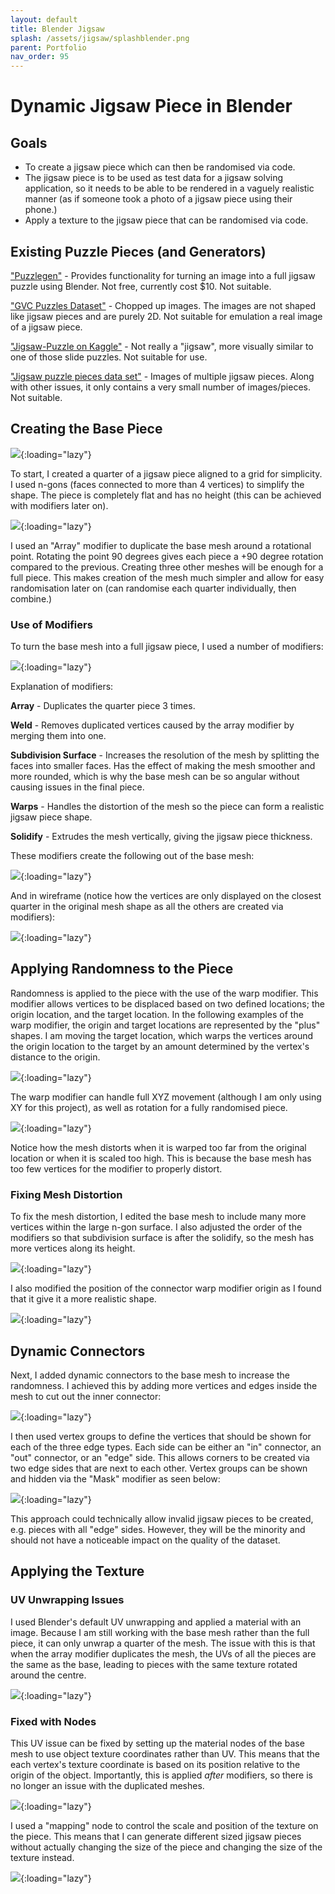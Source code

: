 ```yaml
---
layout: default
title: Blender Jigsaw
splash: /assets/jigsaw/splashblender.png
parent: Portfolio
nav_order: 95
---
```


# Dynamic Jigsaw Piece in Blender

## Goals

- To create a jigsaw piece which can then be randomised via code.
- The jigsaw piece is to be used as test data for a jigsaw solving application, so it needs to be able to be rendered in a vaguely realistic manner (as if someone took a photo of a jigsaw piece using their phone.)
- Apply a texture to the jigsaw piece that can be randomised via code.

## Existing Puzzle Pieces (and Generators)

["Puzzlegen"](https://blendermarket.com/products/puzzlegen) - Provides functionality for turning an image into a full jigsaw puzzle using Blender. Not free, currently cost $10. Not suitable.

["GVC Puzzles Dataset"](https://www.cct.lsu.edu/~cliu/PuzzleDataset/GVCPuzzles.html) - Chopped up images. The images are not shaped like jigsaw pieces and are purely 2D. Not suitable for emulation a real image of a jigsaw piece.

["Jigsaw-Puzzle on Kaggle"](https://www.kaggle.com/datasets/shivajbd/jigsawpuzzle) - Not really a "jigsaw", more visually similar to one of those slide puzzles. Not suitable for use.

["Jigsaw puzzle pieces data set"](https://www.uofr.net/~greg/puzzle/) - Images of multiple jigsaw pieces. Along with other issues, it only contains a very small number of images/pieces. Not suitable.

## Creating the Base Piece

![](/assets/jigsaw/jigsaw1basemesh.png){:loading="lazy"}

To start, I created a quarter of a jigsaw piece aligned to
a grid for simplicity. I used n-gons (faces connected to more than 4 vertices) to simplify the shape. The piece is completely
flat and has no height (this can be achieved with modifiers later on).

![](/assets/jigsaw/arraymod.gif){:loading="lazy"}

I used an "Array" modifier to duplicate the base mesh
around a rotational point. Rotating the point 90
degrees gives each piece a +90 degree rotation
compared to the previous. Creating three other meshes
will be enough for a full piece. This makes creation
of the mesh much simpler and allow for easy 
randomisation later on (can randomise each quarter
individually, then combine.)

### Use of Modifiers

To turn the base mesh into a full jigsaw piece, I used a number of modifiers:

![](/assets/jigsaw/modifiers.png){:loading="lazy"}

Explanation of modifiers:

**Array** - Duplicates the quarter piece 3 times.

**Weld**  - Removes duplicated vertices caused by the array modifier by merging them into one.

**Subdivision Surface** - Increases the resolution of the mesh by splitting the faces into smaller faces. Has the effect of making the mesh smoother and more rounded, which is why the base mesh can be so angular without causing issues in the final piece.

**Warps** - Handles the distortion of the mesh so the piece can form a realistic jigsaw piece shape.

**Solidify** - Extrudes the mesh vertically, giving the jigsaw piece thickness.

These modifiers create the following out of the base mesh:

![](/assets/jigsaw/jigsaw1.png){:loading="lazy"}

And in wireframe (notice how the vertices are only displayed on the closest quarter in the original mesh shape as all the others are created via modifiers):

![](/assets/jigsaw/jigsaw1wireframe.png){:loading="lazy"}

## Applying Randomness to the Piece

Randomness is applied to the piece with the use of the warp modifier. This modifier allows vertices to be displaced based on two defined locations; the origin location, and the target location. In the following examples of the warp modifier, the origin and target locations are represented by the "plus" shapes. I am moving the target location, which warps the vertices around the origin location to the target by an amount determined by the vertex's distance to the origin.

![](/assets/jigsaw/warpmod.gif){:loading="lazy"}

The warp modifier can handle full XYZ movement (although I am only using XY for this project), as well as rotation for a fully randomised piece.

![](/assets/jigsaw/inoutwarp.gif){:loading="lazy"}

Notice how the mesh distorts when it is warped too far from the original location or when it is scaled too high. This is because the base mesh has too few vertices for the modifier to properly distort.

### Fixing Mesh Distortion

To fix the mesh distortion, I edited the base mesh to include many more vertices within the large n-gon surface. I also adjusted the order of the modifiers so that subdivision surface is after the solidify, so the mesh has more vertices along its height.

![](/assets/jigsaw/jigsaw2mesh.png){:loading="lazy"}

I also modified the position of the connector warp modifier origin as I found that it give it a more realistic shape.

![](/assets/jigsaw/jigsaw2warp.gif){:loading="lazy"}

## Dynamic Connectors

Next, I added dynamic connectors to the base mesh to increase the randomness. I achieved this by adding more vertices and edges inside the mesh to cut out the inner connector:

![](/assets/jigsaw/jigsaw4basemesh.png){:loading="lazy"}

I then used vertex groups to define the vertices that should be shown for each of the three edge types. Each side can be either an "in" connector, an "out" connector, or an "edge" side. This allows corners to be created via two edge sides that are next to each other. Vertex groups can be shown and hidden via the "Mask" modifier as seen below:

![](/assets/jigsaw/jigsaw4maskmod.gif){:loading="lazy"}

This approach could technically allow invalid jigsaw pieces to be created, e.g. pieces with all "edge" sides. However, they will be the minority and should not have a noticeable impact on the quality of the dataset.

## Applying the Texture

### UV Unwrapping Issues

I used Blender's default UV unwrapping and applied a material with an image. Because I am still working with the base mesh rather than the full piece, it can only unwrap a quarter of the mesh. The issue with this is that when the array modifier duplicates the mesh, the UVs of all the pieces are the same as the base, leading to pieces with the same texture rotated around the centre.

![](/assets/jigsaw/jigsaw3unwrap.png){:loading="lazy"}

### Fixed with Nodes

This UV issue can be fixed by setting up the material nodes of the base mesh to use object texture coordinates rather than UV. This means that the each vertex's texture coordinate is based on its position relative to the origin of the object. Importantly, this is applied *after* modifiers, so there is no longer an issue with the duplicated meshes.

![](/assets/jigsaw/jigsaw3nodes.png){:loading="lazy"}

I used a "mapping" node to control the scale and position of the texture on the piece. This means that I can generate different sized jigsaw pieces without actually changing the size of the piece and changing the size of the texture instead.

![](/assets/jigsaw/jigsaw3uv.gif){:loading="lazy"}
